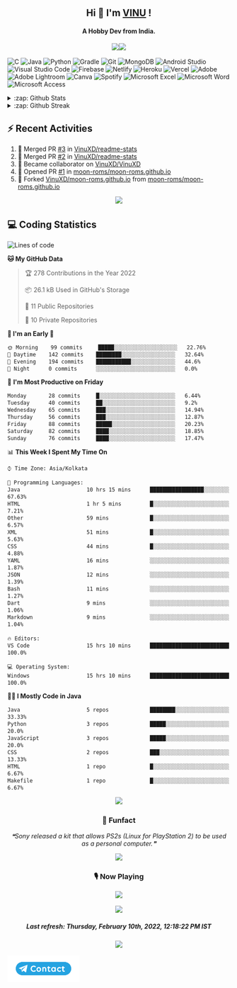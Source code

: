 <!--About Start-->
<h2 align="center"><bold>Hi 👋 I'm <a href="https://vinuxd.github.io">VINU</a> !</bold></h2>
<h4 align="center"><bold>A Hobby Dev from India.</bold></h4>
<p align="center"><img src="https://readme-typing-svg.herokuapp.com?font=Open+Sans&color=%2300FF7F&size=15&center=true&vCenter=true&width=500&height=20&lines=Software+Developer;Electrical+Engineer"/><img src="https://user-images.githubusercontent.com/73097560/115834477-dbab4500-a447-11eb-908a-139a6edaec5c.gif"/></p>
<!--About End-->

<!--Skill Icon Start-->
![C](https://img.shields.io/badge/c-%2300599C.svg?style=for-the-badge&logo=c&logoColor=white)
![Java](https://img.shields.io/badge/java-%23ED8B00.svg?style=for-the-badge&logo=java&logoColor=white)
![Python](https://img.shields.io/badge/python-3670A0?style=for-the-badge&logo=python&logoColor=ffdd54)
![Gradle](https://img.shields.io/badge/Gradle-02303A.svg?style=for-the-badge&logo=Gradle&logoColor=white)
![Git](https://img.shields.io/badge/git-%23F05033.svg?style=for-the-badge&logo=git&logoColor=white)
![MongoDB](https://img.shields.io/badge/MongoDB-%234ea94b.svg?style=for-the-badge&logo=mongodb&logoColor=white)
![Android Studio](https://img.shields.io/badge/Android%20Studio-3DDC84.svg?style=for-the-badge&logo=android-studio&logoColor=white)
![Visual Studio Code](https://img.shields.io/badge/Visual%20Studio%20Code-0078d7.svg?style=for-the-badge&logo=visual-studio-code&logoColor=white)
![Firebase](https://img.shields.io/badge/firebase-%23039BE5.svg?style=for-the-badge&logo=firebase)
![Netlify](https://img.shields.io/badge/netlify-%23000000.svg?style=for-the-badge&logo=netlify&logoColor=#00C7B7)
![Heroku](https://img.shields.io/badge/heroku-%23430098.svg?style=for-the-badge&logo=heroku&logoColor=white)
![Vercel](https://img.shields.io/badge/vercel-%23000000.svg?style=for-the-badge&logo=vercel&logoColor=white)
![Adobe](https://img.shields.io/badge/adobe-%23FF0000.svg?style=for-the-badge&logo=adobe&logoColor=white)
![Adobe Lightroom](https://img.shields.io/badge/Adobe%20Lightroom-31A8FF.svg?style=for-the-badge&logo=Adobe%20Lightroom&logoColor=white)
![Canva](https://img.shields.io/badge/Canva-%2300C4CC.svg?style=for-the-badge&logo=Canva&logoColor=white)
![Spotify](https://img.shields.io/badge/Spotify-1ED760?style=for-the-badge&logo=spotify&logoColor=white)
![Microsoft Excel](https://img.shields.io/badge/Microsoft_Excel-217346?style=for-the-badge&logo=microsoft-excel&logoColor=white)
![Microsoft Word](https://img.shields.io/badge/Microsoft_Word-2B579A?style=for-the-badge&logo=microsoft-word&logoColor=white)
![Microsoft Access](https://img.shields.io/badge/Microsoft_Access-A4373A?style=for-the-badge&logo=microsoft-access&logoColor=white)
<!--Skill Icon End-->

<!--Github Cards Start-->
<details>
<summary>:zap: Github Stats</summary>
</br>
<p align="center"><a href=https://vinuxd.me><img src="https://github-readme-stats.vercel.app/api?username=vinuxd&hide=issues&show_icons=true&theme=chartreuse-dark&include_all_commits=true&count_private=true"/></a></p>
</details>

<details>
<summary>:zap: Github Streak</summary>
 </br>
<p align="center"><a href=https://vinuxd.me><img src="http://github-readme-streak-stats.herokuapp.com?user=vinuxd&theme=chartreuse-dark&hide_border=false&date_format=j%20M%5B%20Y%5D"/></a></p>
</details>

<!--Github Cards End-->

<h2>⚡ Recent Activities</h2>

<!--RECENT_ACTIVITY:start-->
1. 🎉 Merged PR [#3](https://github.com/VinuXD/readme-stats/pull/3) in [VinuXD/readme-stats](https://github.com/VinuXD/readme-stats)
2. 🎉 Merged PR [#2](https://github.com/VinuXD/readme-stats/pull/2) in [VinuXD/readme-stats](https://github.com/VinuXD/readme-stats)
3. 🤝 Became collaborator on [VinuXD/VinuXD](https://github.com/VinuXD/VinuXD)
4. 💪 Opened PR [#1](https://github.com/moon-roms/moon-roms.github.io/pull/1) in [moon-roms/moon-roms.github.io](https://github.com/moon-roms/moon-roms.github.io)
5. 🔱 Forked [VinuXD/moon-roms.github.io](https://github.com/VinuXD/moon-roms.github.io) from [moon-roms/moon-roms.github.io](https://github.com/moon-roms/moon-roms.github.io)
<!--RECENT_ACTIVITY:end-->

<!--Border Line-->
<p align="center"><img src="https://user-images.githubusercontent.com/73097560/115834477-dbab4500-a447-11eb-908a-139a6edaec5c.gif"/></p>
<!--Border Line-->

<h2>💻 Coding Statistics</h2>

<!--START_SECTION:waka-->
![Lines of code](https://img.shields.io/badge/From%20Hello%20World%20I%27ve%20Written-70%20Thousand%20lines%20of%20code-blue)

**🐱 My GitHub Data** 

> 🏆 278 Contributions in the Year 2022
 > 
> 📦 26.1 kB Used in GitHub's Storage 
 > 
> 📜 11 Public Repositories 
 > 
> 🔑 10 Private Repositories  
 > 
**🥰 I'm an Early 🐤** 

```text
🌞 Morning    99 commits     █████░░░░░░░░░░░░░░░░░░░░   22.76% 
🌆 Daytime    142 commits    ████████░░░░░░░░░░░░░░░░░   32.64% 
🌃 Evening    194 commits    ███████████░░░░░░░░░░░░░░   44.6% 
🌙 Night      0 commits      ░░░░░░░░░░░░░░░░░░░░░░░░░   0.0%
```
📅 **I'm Most Productive on Friday** 

```text
Monday       28 commits     █░░░░░░░░░░░░░░░░░░░░░░░░   6.44% 
Tuesday      40 commits     ██░░░░░░░░░░░░░░░░░░░░░░░   9.2% 
Wednesday    65 commits     ███░░░░░░░░░░░░░░░░░░░░░░   14.94% 
Thursday     56 commits     ███░░░░░░░░░░░░░░░░░░░░░░   12.87% 
Friday       88 commits     █████░░░░░░░░░░░░░░░░░░░░   20.23% 
Saturday     82 commits     ████░░░░░░░░░░░░░░░░░░░░░   18.85% 
Sunday       76 commits     ████░░░░░░░░░░░░░░░░░░░░░   17.47%
```


📊 **This Week I Spent My Time On** 

```text
⌚︎ Time Zone: Asia/Kolkata

💬 Programming Languages: 
Java                     10 hrs 15 mins      █████████████████░░░░░░░░   67.63% 
HTML                     1 hr 5 mins         █░░░░░░░░░░░░░░░░░░░░░░░░   7.21% 
Other                    59 mins             █░░░░░░░░░░░░░░░░░░░░░░░░   6.57% 
XML                      51 mins             █░░░░░░░░░░░░░░░░░░░░░░░░   5.63% 
CSS                      44 mins             █░░░░░░░░░░░░░░░░░░░░░░░░   4.88% 
YAML                     16 mins             ░░░░░░░░░░░░░░░░░░░░░░░░░   1.87% 
JSON                     12 mins             ░░░░░░░░░░░░░░░░░░░░░░░░░   1.39% 
Bash                     11 mins             ░░░░░░░░░░░░░░░░░░░░░░░░░   1.27% 
Dart                     9 mins              ░░░░░░░░░░░░░░░░░░░░░░░░░   1.06% 
Markdown                 9 mins              ░░░░░░░░░░░░░░░░░░░░░░░░░   1.04%

🔥 Editors: 
VS Code                  15 hrs 10 mins      █████████████████████████   100.0%

💻 Operating System: 
Windows                  15 hrs 10 mins      █████████████████████████   100.0%
```

**🧑‍💻 I Mostly Code in Java** 

```text
Java                     5 repos             ████████░░░░░░░░░░░░░░░░░   33.33% 
Python                   3 repos             █████░░░░░░░░░░░░░░░░░░░░   20.0% 
JavaScript               3 repos             █████░░░░░░░░░░░░░░░░░░░░   20.0% 
CSS                      2 repos             ███░░░░░░░░░░░░░░░░░░░░░░   13.33% 
HTML                     1 repo              █░░░░░░░░░░░░░░░░░░░░░░░░   6.67% 
Makefile                 1 repo              █░░░░░░░░░░░░░░░░░░░░░░░░   6.67%
```



<!--END_SECTION:waka-->

<!--Border Line-->
<p align="center"><img src="https://user-images.githubusercontent.com/73097560/115834477-dbab4500-a447-11eb-908a-139a6edaec5c.gif"/></p>
<!--Border Line-->

<!--Funfact start-->
<h3 align="center">🎈 Funfact</h3>
<p align="center">
<!--STARTS_HERE_QUOTE_README-->
<i>❝Sony released a kit that allows PS2s (Linux for PlayStation 2) to be used as a personal computer.❞</i>
<!--ENDS_HERE_QUOTE_README-->
</p>
<!--Funfact end-->

<!--Border Line-->
<p align="center"><img src="https://user-images.githubusercontent.com/73097560/115834477-dbab4500-a447-11eb-908a-139a6edaec5c.gif"/></p>
<!--Border Line-->

<!--Spotify Start-->
<h3 align="center">🎙 Now Playing</h3>
<p align="center"><a href=https://vinuxd.me><img src="https://spotifyxd.vercel.app/api/spotify?background_color=000000&border_color=00ff7f"/></a></p>
<!--Spotify End-->

<!--Border Line-->
<p align="center"><img src="https://user-images.githubusercontent.com/73097560/115834477-dbab4500-a447-11eb-908a-139a6edaec5c.gif"/></p>
<!--Border Line-->

<!--RECENT_ACTIVITY:last_update-->
<h5 align="center">Last refresh: <b>Thursday, February 10th, 2022, 12:18:22 PM IST</b></h5>
<!--RECENT_ACTIVITY:last_update_end-->

<!--Border Line-->
<p align="center"><img src="https://user-images.githubusercontent.com/73097560/115834477-dbab4500-a447-11eb-908a-139a6edaec5c.gif"/></p>
<!--Border Line-->

<a href="https://t.me/vinuxd" class="padded"><img height="60" align="left" alt="contact" src="https://github.com/VinuXD/VinuXD/blob/master/assets/contact.png" /></a>
